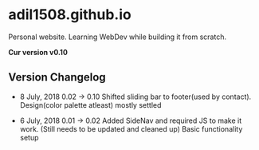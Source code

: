 # adil1508.github.io
Personal website. 
Learning WebDev while building it from scratch.

**Cur version v0.10**


## Version Changelog

* 8 July, 2018
  0.02 -> 0.10
  Shifted sliding bar to footer(used by contact). Design(color palette atleast) mostly settled

* 6 July, 2018
  0.01 -> 0.02
  Added SideNav and required JS to make it work. (Still needs to be updated and cleaned up) Basic functionality setup

